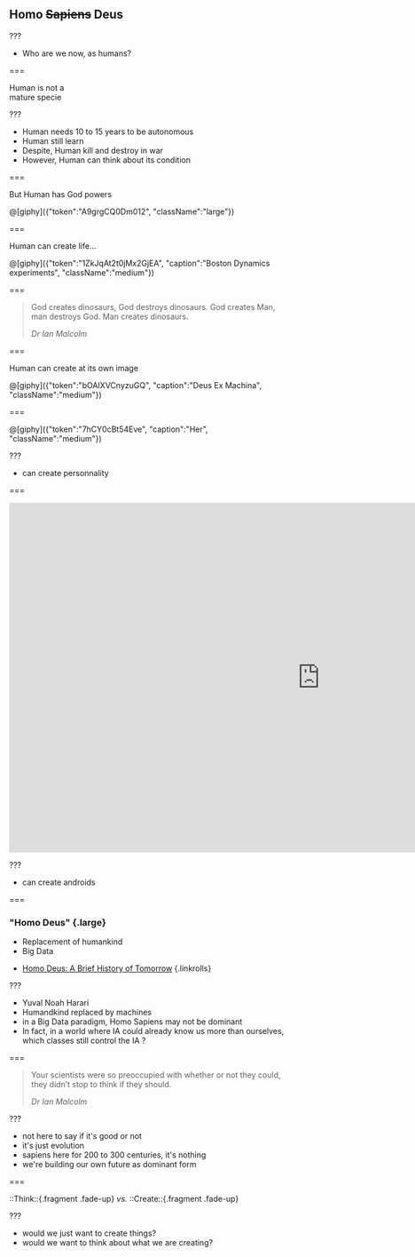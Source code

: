 <!--{section^1:data-breadcrumb="Homo Deus"}-->

<!--{.interleaf data-background-image="/img/unsplash/785336.jpg"}-->
<!-- Photo by Gabriel Lamza on Unsplash -->

## Homo ~~Sapiens~~ Deus

???

- Who are we now, as humans?

===
<!--{.punchline}-->

Human is not a<br>mature specie

???

- Human needs 10 to 15 years to be autonomous
- Human still learn
- Despite, Human kill and destroy in war
- However, Human can think about its condition

===

But Human has God powers

@[giphy]({"token":"A9grgCQ0Dm012", "className":"large"})

===

Human can create life...

@[giphy]({"token":"1ZkJqAt2t0jMx2GjEA", "caption":"Boston Dynamics experiments", "className":"medium"})

===

> God creates dinosaurs, God destroys dinosaurs. God creates Man, man destroys God. Man creates dinosaurs.
>
> <cite>Dr Ian Malcolm</cite>

===

Human can create at its own image


@[giphy]({"token":"bOAIXVCnyzuGQ", "caption":"Deus Ex Machina", "className":"medium"})


===

@[giphy]({"token":"7hCY0cBt54Eve", "caption":"Her", "className":"medium"})

???

- can create personnality

===

<iframe width="1120" height="630" src="https://www.youtube.com/embed/-cN8sJz50Ng?start=20" frameborder="0" allow="accelerometer; autoplay; encrypted-media; gyroscope; picture-in-picture" allowfullscreen></iframe>

???

- can create androids

===
<!--{.x-large}-->

### "Homo Deus" {.large}

- Replacement of humankind
- Big Data

<!-- -->

- [Homo Deus: A Brief History of Tomorrow](https://fr.wikipedia.org/wiki/Homo_Deus_:_Une_br%C3%A8ve_histoire_de_l%27avenir)
{.linkrolls}

???

- Yuval Noah Harari
- Humandkind replaced by machines
- in a Big Data paradigm, Homo Sapiens may not be dominant
- In fact, in a world where IA could already know us more than ourselves, which classes still control the IA ?

===

> Your scientists were so preoccupied with whether or not they could, they didn’t stop to think if they should.
>
> <cite>Dr Ian Malcolm</cite>

???

- not here to say if it's good or not
- it's just evolution
- sapiens here for 200 to 300 centuries, it's nothing
- we're building our own future as dominant form

===
<!--{.xx-large}-->

::Think::{.fragment .fade-up} _vs._ ::Create::{.fragment .fade-up}

???

- would we just want to create things?
- would we want to think about what we are creating?
